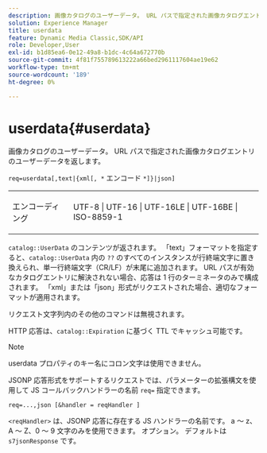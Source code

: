```yaml
---
description: 画像カタログのユーザーデータ。 URL パスで指定された画像カタログエントリのユーザーデータを返します。
solution: Experience Manager
title: userdata
feature: Dynamic Media Classic,SDK/API
role: Developer,User
exl-id: b1d85ea6-0e12-49a8-b1dc-4c64a672770b
source-git-commit: 4f81f755789613222a66bed2961117604ae19e62
workflow-type: tm+mt
source-wordcount: '189'
ht-degree: 0%

---
```


# userdata{#userdata}

画像カタログのユーザーデータ。 URL パスで指定された画像カタログエントリのユーザーデータを返します。

`req=userdata[,text|{xml[, *` エンコード `*]}|json]`

<table id="simpletable_F9D94C83865F4216BCF7987C32FACC46"> 
 <tr class="strow"> 
  <td class="stentry"> <p><span class="varname"> エンコーディング </span> </p> </td> 
  <td class="stentry"> <p><span class="codeph"> UTF-8 | UTF-16 | UTF-16LE | UTF-16BE | ISO-8859-1</span> </p></td> 
 </tr> 
</table>

`catalog::UserData` のコンテンツが返されます。 「text」フォーマットを指定すると、`catalog::UserData` 内の `??` のすべてのインスタンスが行終端文字に置き換えられ、単一行終端文字（CR/LF）が末尾に追加されます。 URL パスが有効なカタログエントリに解決されない場合、応答は 1 行のターミネータのみで構成されます。 「xml」または「json」形式がリクエストされた場合、適切なフォーマットが適用されます。

リクエスト文字列内のその他のコマンドは無視されます。

HTTP 応答は、`catalog::Expiration` に基づく TTL でキャッシュ可能です。

>[!NOTE]
>
>userdata プロパティのキー名にコロン文字は使用できません。

JSONP 応答形式をサポートするリクエストでは、パラメーターの拡張構文を使用して JS コールバックハンドラーの名前 `req=` 指定できます。

`req=...,json [&handler = reqHandler ]`

`<reqHandler>` は、JSONP 応答に存在する JS ハンドラーの名前です。 a ～ z、A ～ Z、0 ～ 9 文字のみを使用できます。 オプション。 デフォルトは `s7jsonResponse` です。
